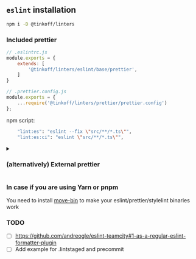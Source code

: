 
## `eslint` installation
```sh
npm i -D @tinkoff/linters
```

### Included prettier
```js
// .eslintrc.js
module.exports = {
    extends: [
        '@tinkoff/linters/eslint/base/prettier',
    ]
}
```
```js
// .prettier.config.js
module.exports = {
	...require('@tinkoff/linters/prettier/prettier.config')
};

```

npm script:
```sh
    "lint:es": "eslint --fix \"src/**/*.ts\"",
    "lint:es:ci": "eslint \"src/**/*.ts\"",
```

<details>
    <summary>
        <h3>(alternatively) External prettier</h3>
    </summary>

```js
// .eslintrc.js
module.exports = {
    extends: [
        '@tinkoff/linters/eslint/base',
    ]
}
```
```js
// .prettier.config.js
module.exports = {
	...require('@tinkoff/linters/prettier/prettier.config')
};

```

npm script:
```sh
    "prelint:es": "prettier --write \"src/**/*.ts\"",
    "lint:es": "eslint --fix \"src/**/*.ts\"",
    "prelint:es:ci": "prettier --check \"src/**/*.ts\"",
    "lint:es:ci": "eslint \"src/**/*.ts\"",
prettier --write && eslint --fix
```

</details>

### In case if you are using Yarn or pnpm
You need to install [move-bin](https://github.com/kupibilet-frontend/move-binaries-to-bin) to make your eslint/prettier/stylelint binaries work


### TODO
- [ ] https://github.com/andreogle/eslint-teamcity#1-as-a-regular-eslint-formatter-plugin
- [ ] Add example for .lintstaged and precommit

